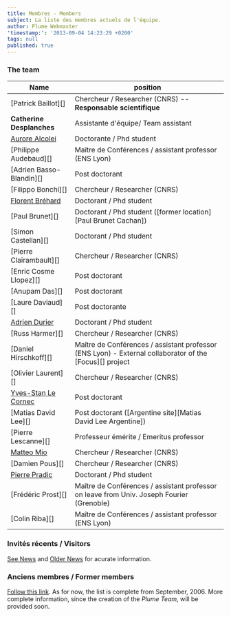 ```yaml
---
title: Membres - Members
subject: La liste des membres actuels de l'équipe.
author: Plume Webmaster
'timestamp:': '2013-09-04 14:23:29 +0200'
tags: null
published: true
---
```




### The team


Name | position
---- | --------
[Patrick Baillot][]    | Chercheur / Researcher (CNRS) -- **Responsable scientifique**
**Catherine Desplanches**  | Assistante d'équipe/ Team assistant
[Aurore Alcolei](http://perso.ens-lyon.fr/aurore.alcolei/) | Doctorante / Phd student
[Philippe Audebaud][]  | Maître de Conférences / assistant professor (ENS Lyon)
[Adrien Basso-Blandin][] | Post doctorant
[Filippo Bonchi][]     | Chercheur / Researcher (CNRS)
[Florent Bréhard](http://perso.ens-lyon.fr/florent.brehard/)  | Doctorant / Phd student
[Paul Brunet][]        | Doctorant / Phd student ([former location][Paul Brunet Cachan])
[Simon Castellan][]    | Doctorant / Phd student
[Pierre Clairambault][]| Chercheur / Researcher (CNRS)
[Enric Cosme Llopez][] | Post doctorant
[Anupam Das][]         | Post doctorant
[Laure Daviaud][]      | Post doctorante
[Adrien Durier](http://perso.ens-lyon.fr/adrien.durier/)  | Doctorant / Phd student
[Russ Harmer][]        | Chercheur / Researcher (CNRS)
[Daniel Hirschkoff][]  | Maître de Conférences / assistant professor (ENS Lyon) - External collaborator of the [Focus][] project
[Olivier Laurent][]    | Chercheur / Researcher (CNRS)
[Yves-Stan Le Cornec](http://perso.ens-lyon.fr/yves-stan.le-cornec)  | Post doctorant
[Matias David Lee][]   | Post doctorant ([Argentine site][Matias David Lee Argentine])
[Pierre Lescanne][]    | Professeur émérite / Emeritus professor
[Matteo Mio](http://perso.ens-lyon.fr/matteo.mio/)    | Chercheur / Researcher (CNRS)
[Damien Pous][]        | Chercheur / Researcher (CNRS)
[Pierre Pradic](http://perso.ens-lyon.fr/pierre.pradic/)  | Doctorant / Phd student
[Frédéric Prost][]     | Maître de Conférences / assistant professor on leave from Univ. Joseph Fourier (Grenoble)
[Colin Riba][]         | Maître de Conférences / assistant professor (ENS Lyon)



###  Invités récents / Visitors

[See News](News) and [Older News](Previously) for acurate information.


###  Anciens membres / Former members

[Follow this link](FormerMembers). As for now, the list is complete from September, 2006. More complete information, since the creation of the *Plume Team*, will be provided soon.
